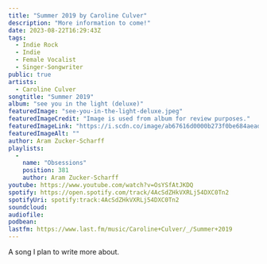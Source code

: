 ```yaml
---
title: "Summer 2019 by Caroline Culver"
description: "More information to come!"
date: 2023-08-22T16:29:43Z
tags:
  - Indie Rock
  - Indie
  - Female Vocalist
  - Singer-Songwriter
public: true
artists:
  - Caroline Culver
songtitle: "Summer 2019"
album: "see you in the light (deluxe)"
featuredImage: "see-you-in-the-light-deluxe.jpeg"
featuredImageCredit: "Image is used from album for review purposes."
featuredImageLink: "https://i.scdn.co/image/ab67616d0000b273f0be684aeada29ba1b210d8f"
featuredImageAlt: ""
author: Aram Zucker-Scharff
playlists:
  -
    name: "Obsessions"
    position: 381
    author: Aram Zucker-Scharff
youtube: https://www.youtube.com/watch?v=OsYSfAtJKDQ
spotify: https://open.spotify.com/track/4AcSdZHkVXRLj54DXC0Tn2
spotifyUri: spotify:track:4AcSdZHkVXRLj54DXC0Tn2
soundcloud:
audiofile:
podbean:
lastfm: https://www.last.fm/music/Caroline+Culver/_/Summer+2019
---
```


A song I plan to write more about.
		